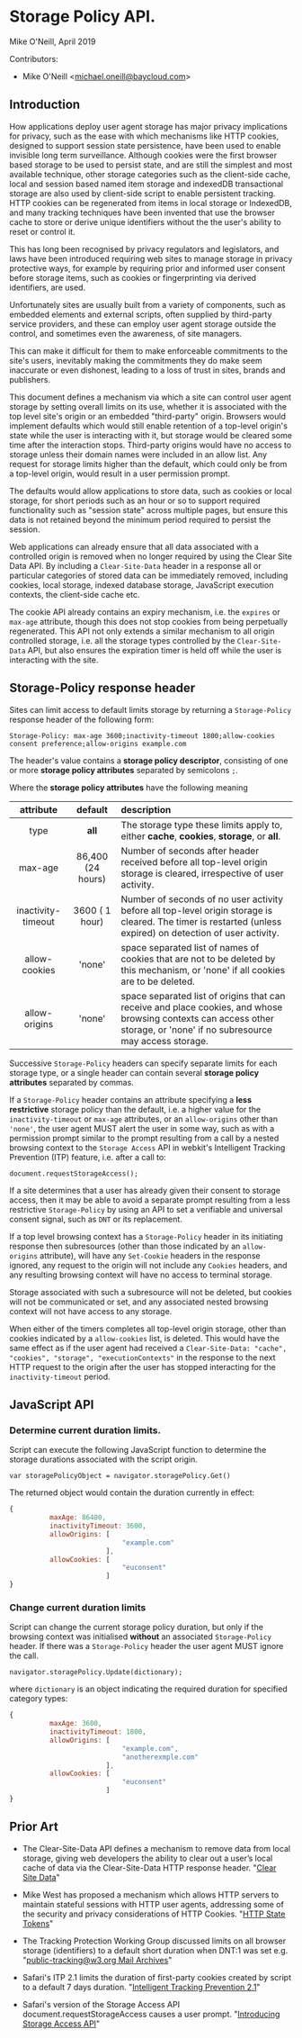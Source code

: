 # Storage Policy API.

Mike O'Neill, April 2019

Contributors:
* Mike O'Neill <[michael.oneill@baycloud.com](mailto:michael.oneill@baycloud.com)>


## Introduction
How applications deploy user agent storage has major privacy implications for privacy, 
such as the ease with which mechanisms like HTTP cookies, designed to support session state persistence, 
have been used to enable invisible long term surveillance.
Although cookies were the first browser based storage to be used to persist state, 
and are still the simplest and most available technique, 
other storage categories such as the client-side cache,
local and session based named item storage and indexedDB transactional storage are also
used by client-side script to enable persistent tracking. 
HTTP cookies can be regenerated from items in local storage or IndexedDB, 
and many tracking techniques have been invented that use the browser cache to store or derive unique identifiers
without the the user's ability to reset or control it.

This has long been recognised by privacy regulators and legislators, 
and laws have been introduced requiring web sites to manage storage in privacy protective ways, 
for example by requiring prior and informed user consent before storage items,
such as cookies or fingerprinting via derived identifiers,
are used.

Unfortunately sites are usually built from a variety of components, such as embedded elements and external scripts,
often supplied by third-party service providers, and these can employ user agent storage outside the control, and sometimes
even the awareness, of site managers.

This can make it difficult for them to make enforceable commitments to the site's users, 
inevitably making the commitments they do make seem inaccurate or even dishonest, 
leading to a loss of trust in sites, brands and publishers.

This document defines a mechanism via which a site can control user agent storage by setting overall limits on its use, 
whether it is associated with the top level site's origin or an embedded "third-party" origin. 
Browsers would implement defaults which would still enable retention of a top-level origin's
state while the user is interacting with it, 
but storage would be cleared some time after the interaction stops. 
Third-party origins would have no access to storage unless their domain names were included in an allow list. 
Any request for storage limits higher than the default, which could only be from a top-level origin,
would result in a user permission prompt.

The defaults would allow applications to store data, such as cookies or local storage,
for short periods such as an hour or so to support required functionality such as "session state" across multiple pages,
but ensure this data is not retained beyond the minimum period required to persist the session.

Web applications can already ensure that all data associated with a controlled origin is removed when no longer required 
by using the Clear Site Data API. 
By including a `Clear-Site-Data` header in a response all or particular categories of stored data can be immediately removed,
including cookies, local storage, indexed database storage, JavaScript execution contexts, the client-side cache etc.

The cookie API already contains an expiry mechanism, i.e. the `expires` or `max-age` attribute,
though this does not stop cookies from being perpetually regenerated. 
This API not only extends a similar mechanism to all origin controlled storage, 
i.e. all the storage types controlled by the `Clear-Site-Data` API,
but also ensures the expiration timer is held off  while the user is interacting with the site. 

## Storage-Policy response header
Sites can limit access to default limits storage by returning a `Storage-Policy` 
response header of the following form:

`Storage-Policy: max-age 3600;inactivity-timeout 1800;allow-cookies consent preference;allow-origins example.com `

The header's value contains a **storage policy descriptor**, 
consisting of one or more **storage policy attributes** separated by semicolons `;`.


Where the **storage policy attributes** have the following meaning

| attribute        | default    | description  |
| :-------------: |:-------------:| :----- |
| type  | **all** | The storage type these limits apply to, either **cache**, **cookies**, **storage**, or **all**. |
| max-age      | 86,400 (24 hours)| Number of seconds after header received before all top-level origin storage is cleared, irrespective of user activity. |
| inactivity-timeout      | 3600 ( 1 hour)| Number of seconds of no user activity before all top-level origin storage is cleared. The timer is restarted (unless expired) on detection of user activity. |
| allow-cookies | 'none' |   space separated list of names of cookies that are not to be deleted by this mechanism, or 'none' if all cookies are to be deleted.|
| allow-origins | 'none' |   space separated list of origins that can receive and place cookies, and whose browsing contexts can access other storage, or 'none' if no subresource may access storage. |

Successive `Storage-Policy` headers can specify separate limits for each storage type, 
or a single header can contain several **storage policy attributes** separated by commas.

If a `Storage-Policy` header contains an attribute specifying a **less restrictive** storage policy than the default, 
i.e. a higher value for the `inactivity-timeout` or `max-age` attributes, or an `allow-origins` other than `'none'`,
the user agent MUST alert the user in some way, such as with a permission prompt
similar to the prompt resulting from a call by a nested browsing context to the `Storage Access` 
API in webkit's Intelligent Tracking Prevention (ITP) feature, i.e. after a call to:

`document.requestStorageAccess();`

If a site determines that a user has already given their consent to storage access, 
then it may be able to avoid a separate prompt resulting from a less restrictive `Storage-Policy` 
by using an API to set a verifiable and universal consent signal, such as `DNT` or its replacement.

If a top level browsing context has a `Storage-Policy` header in its initiating response
then subresources (other than those indicated by an `allow-origins` attribute),
will have any `Set-Cookie` headers in the response ignored, 
any request to the origin will not include any `Cookies` headers, and any resulting
browsing context will have no access to terminal storage. 

Storage associated with such a subresource will not be deleted, 
but cookies will not be communicated or set, and any associated nested browsing context will not have access to any storage.

When either of the timers completes all top-level origin storage, other than cookies indicated by a `allow-cookies` list, is deleted.
This would have the same effect as if the user agent had received a `Clear-Site-Data: "cache", "cookies", "storage", "executionContexts"`
in the response to the next HTTP request to the origin after the user has stopped interacting for the `inactivity-timeout` period.


## JavaScript API
### Determine current duration limits.
Script can execute the following JavaScript function to determine the storage durations associated with the script origin.

```
var storagePolicyObject = navigator.storagePolicy.Get()
```

The returned object would contain the duration currently in effect:
```javascript
{
          maxAge: 86400,
          inactivityTimeout: 3600,
          allowOrigins: [
                            "example.com"
                        ],
          allowCookies: [
                            "euconsent"
                        ]
}
```
### Change current duration limits
Script can change the current storage policy duration, 
but only if the browsing context was initialised **without** an associated `Storage-Policy` header.
If there was a `Storage-Policy` header the user agent MUST ignore the call.
```
navigator.storagePolicy.Update(dictionary);
```
where `dictionary` is an object indicating the required duration for specified category types:
```javascript
{
          maxAge: 3600,
          inactivityTimeout: 1800,
          allowOrigins: [
                            "example.com",
                            "anotherexmple.com"
                        ],
          allowCookies: [
                            "euconsent"
                        ]
}

```



## Prior Art
*  The Clear-Site-Data API defines a mechanism to remove data from local storage, 
giving web developers the ability to clear out a user’s local cache of data via the Clear-Site-Data HTTP response header. 
"[Clear Site Data](https://www.w3.org/TR/clear-site-data/)"

*   Mike West has proposed a mechanism which allows HTTP servers to maintain stateful sessions with HTTP user agents, 
addressing some of the security and privacy considerations of HTTP Cookies. 
"[HTTP State Tokens](https://mikewest.github.io/http-state-tokens/draft-west-http-state-tokens.html)" 

*   The Tracking Protection Working Group discussed limits on all browser storage (identifiers) to a default short duration when DNT:1 was set
e.g. 
"[public-tracking@w3.org Mail Archives](https://lists.w3.org/Archives/Public/public-tracking/2013Jun/0262.html)" 

*   Safari's ITP 2.1 limits the duration of first-party cookies created by script to a default 7 days duration. 
"[Intelligent Tracking Prevention 2.1](https://webkit.org/blog/8613/intelligent-tracking-prevention-2-1/)"

*   Safari's version of the Storage Access API document.requestStorageAccess causes a user prompt. 
"[Introducing Storage Access API](https://webkit.org/blog/8124/introducing-storage-access-api/)"
